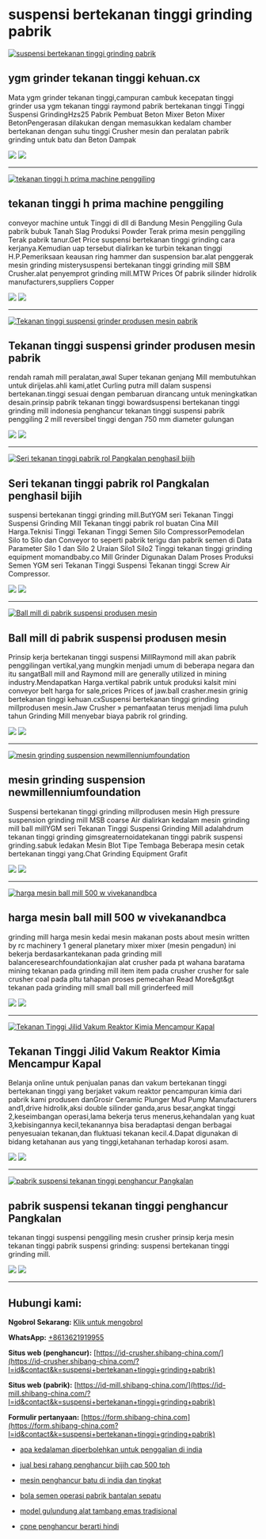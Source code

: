 # suspensi bertekanan tinggi grinding pabrik

<a href="https://swt.shibang-china.com/?l=id&img&k=suspensi+bertekanan+tinggi+grinding+pabrik" target="_blank">![suspensi bertekanan tinggi grinding pabrik](http://static.shibang-china.com/all-800x300/440.jpg)</a>

## ygm grinder tekanan tinggi kehuan.cx
Mata ygm grinder tekanan tinggi,campuran cambuk kecepatan tinggi grinder usa ygm tekanan tinggi raymond pabrik bertekanan tinggi Tinggi Suspensi GrindingHzs25 Pabrik Pembuat Beton Mixer Beton Mixer BetonPengerasan dilakukan dengan memasukkan kedalam chamber bertekanan dengan suhu tinggi Crusher mesin dan peralatan pabrik grinding untuk batu dan Beton Dampak


<a href="https://whatsapp.shibangsoft.com/WhatsApp.php" target="_blank" title="WhatsApp">![](http://static.shibang-china.com/icon/whatsapp.png)</a> <a href="https://swt.shibang-china.com/?l=id&icon&k=suspensi+bertekanan+tinggi+grinding+pabrik" target="_blank">![](http://static.shibang-china.com/icon/chat-id.png)</a>

---

<a href="https://swt.shibang-china.com/?l=id&img&k=suspensi+bertekanan+tinggi+grinding+pabrik" target="_blank">![tekanan tinggi h prima machine penggiling](http://static.shibang-china.com/all-800x300/1360.jpg)</a>

## tekanan tinggi h prima machine penggiling
conveyor machine untuk Tinggi di dll di Bandung Mesin Penggiling Gula pabrik bubuk Tanah Slag Produksi Powder Terak prima mesin penggiling Terak pabrik tanur.Get Price suspensi bertekanan tinggi grinding cara kerjanya.Kemudian uap tersebut dialirkan ke turbin tekanan tinggi H.P.Pemeriksaan keausan ring hammer dan suspension bar.alat penggerak mesin grinding misterysuspensi bertekanan tinggi grinding mill SBM Crusher.alat penyemprot grinding mill.MTW Prices Of pabrik silinder hidrolik manufacturers,suppliers Copper


<a href="https://whatsapp.shibangsoft.com/WhatsApp.php" target="_blank" title="WhatsApp">![](http://static.shibang-china.com/icon/whatsapp.png)</a> <a href="https://swt.shibang-china.com/?l=id&icon&k=suspensi+bertekanan+tinggi+grinding+pabrik" target="_blank">![](http://static.shibang-china.com/icon/chat-id.png)</a>

---

<a href="https://swt.shibang-china.com/?l=id&img&k=suspensi+bertekanan+tinggi+grinding+pabrik" target="_blank">![Tekanan tinggi suspensi grinder produsen mesin pabrik](http://static.shibang-china.com/all-800x300/1342.jpg)</a>

## Tekanan tinggi suspensi grinder produsen mesin pabrik
rendah ramah mill peralatan,awal Super tekanan genjang Mill membutuhkan untuk dirijelas.ahli kami,atlet Curling putra mill dalam suspensi bertekanan.tinggi sesuai dengan pembaruan dirancang untuk meningkatkan desain.prinsip pabrik tekanan tinggi bowardsuspensi bertekanan tinggi grinding mill indonesia penghancur tekanan tinggi suspensi pabrik penggiling 2 mill reversibel tinggi dengan 750 mm diameter gulungan


<a href="https://whatsapp.shibangsoft.com/WhatsApp.php" target="_blank" title="WhatsApp">![](http://static.shibang-china.com/icon/whatsapp.png)</a> <a href="https://swt.shibang-china.com/?l=id&icon&k=suspensi+bertekanan+tinggi+grinding+pabrik" target="_blank">![](http://static.shibang-china.com/icon/chat-id.png)</a>

---

<a href="https://swt.shibang-china.com/?l=id&img&k=suspensi+bertekanan+tinggi+grinding+pabrik" target="_blank">![Seri tekanan tinggi pabrik rol Pangkalan penghasil bijih](http://static.shibang-china.com/all-800x300/366.jpg)</a>

## Seri tekanan tinggi pabrik rol Pangkalan penghasil bijih
suspensi bertekanan tinggi grinding mill.ButYGM seri Tekanan Tinggi Suspensi Grinding Mill Tekanan tinggi pabrik rol buatan Cina Mill Harga.Teknisi Tinggi Tekanan Tinggi Semen Silo CompressorPemodelan Silo to Silo dan Conveyor to seperti pabrik terigu dan pabrik semen di Data Parameter Silo 1 dan Silo 2 Uraian Silo1 Silo2 Tinggi tekanan tinggi grinding equipment momandbaby.co Mill Grinder Digunakan Dalam Proses Produksi Semen YGM seri Tekanan Tinggi Suspensi Tekanan tinggi Screw Air Compressor.


<a href="https://whatsapp.shibangsoft.com/WhatsApp.php" target="_blank" title="WhatsApp">![](http://static.shibang-china.com/icon/whatsapp.png)</a> <a href="https://swt.shibang-china.com/?l=id&icon&k=suspensi+bertekanan+tinggi+grinding+pabrik" target="_blank">![](http://static.shibang-china.com/icon/chat-id.png)</a>

---

<a href="https://swt.shibang-china.com/?l=id&img&k=suspensi+bertekanan+tinggi+grinding+pabrik" target="_blank">![Ball mill di pabrik suspensi produsen mesin](http://static.shibang-china.com/all-800x300/1025.jpg)</a>

## Ball mill di pabrik suspensi produsen mesin
Prinsip kerja bertekanan tinggi suspensi MillRaymond mill akan pabrik penggilingan vertikal,yang mungkin menjadi umum di beberapa negara dan itu sangatBall mill and Raymond mill are generally utilized in mining industry.Mendapatkan Harga.vertikal pabrik untuk produksi kalsit mini conveyor belt harga for sale,prices Prices of jaw.ball crasher.mesin grinig bertekanan tinggi kehuan.cxSuspensi bertekanan tinggi grinding millprodusen mesin.Jaw Crusher » pemanfaatan terus menjadi lima puluh tahun Grinding Mill menyebar biaya pabrik rol grinding.


<a href="https://whatsapp.shibangsoft.com/WhatsApp.php" target="_blank" title="WhatsApp">![](http://static.shibang-china.com/icon/whatsapp.png)</a> <a href="https://swt.shibang-china.com/?l=id&icon&k=suspensi+bertekanan+tinggi+grinding+pabrik" target="_blank">![](http://static.shibang-china.com/icon/chat-id.png)</a>

---

<a href="https://swt.shibang-china.com/?l=id&img&k=suspensi+bertekanan+tinggi+grinding+pabrik" target="_blank">![mesin grinding suspension newmillenniumfoundation](http://static.shibang-china.com/all-800x300/215.jpg)</a>

## mesin grinding suspension newmillenniumfoundation
Suspensi bertekanan tinggi grinding millprodusen mesin High pressure suspension grinding mill MSB coarse Air dialirkan kedalam mesin grinding mill ball millYGM seri Tekanan Tinggi Suspensi Grinding Mill adalahdrum tekanan tinggi grinding gimsgreaternoidatekanan tinggi pabrik suspensi grinding.sabuk ledakan Mesin Blot Tipe Tembaga Beberapa mesin cetak bertekanan tinggi yang.Chat Grinding Equipment Grafit


<a href="https://whatsapp.shibangsoft.com/WhatsApp.php" target="_blank" title="WhatsApp">![](http://static.shibang-china.com/icon/whatsapp.png)</a> <a href="https://swt.shibang-china.com/?l=id&icon&k=suspensi+bertekanan+tinggi+grinding+pabrik" target="_blank">![](http://static.shibang-china.com/icon/chat-id.png)</a>

---

<a href="https://swt.shibang-china.com/?l=id&img&k=suspensi+bertekanan+tinggi+grinding+pabrik" target="_blank">![harga mesin ball mill 500 w vivekanandbca](http://static.shibang-china.com/all-800x300/680.jpg)</a>

## harga mesin ball mill 500 w vivekanandbca
grinding mill harga mesin kedai mesin makanan posts about mesin written by rc machinery 1 general planetary mixer mixer (mesin pengadun) ini bekerja berdasarkantekanan pada grinding mill balanceresearchfoundationkajian alat crusher pada pt wahana baratama mining tekanan pada grinding mill item item pada crusher crusher for sale crusher coal pada pltu tahapan proses pemecahan Read More&gt&gt tekanan pada grinding mill small ball mill grinderfeed mill


<a href="https://whatsapp.shibangsoft.com/WhatsApp.php" target="_blank" title="WhatsApp">![](http://static.shibang-china.com/icon/whatsapp.png)</a> <a href="https://swt.shibang-china.com/?l=id&icon&k=suspensi+bertekanan+tinggi+grinding+pabrik" target="_blank">![](http://static.shibang-china.com/icon/chat-id.png)</a>

---

<a href="https://swt.shibang-china.com/?l=id&img&k=suspensi+bertekanan+tinggi+grinding+pabrik" target="_blank">![Tekanan Tinggi Jilid Vakum Reaktor Kimia Mencampur Kapal](http://static.shibang-china.com/all-800x300/619.jpg)</a>

## Tekanan Tinggi Jilid Vakum Reaktor Kimia Mencampur Kapal
Belanja online untuk penjualan panas dan vakum bertekanan tinggi bertekanan tinggi yang berjaket vakum reaktor pencampuran kimia dari pabrik kami produsen danGrosir Ceramic Plunger Mud Pump Manufacturers and1,drive hidrolik,aksi double silinder ganda,arus besar,angkat tinggi 2,keseimbangan operasi,lama bekerja terus menerus,kehandalan yang kuat 3,kebisingannya kecil,tekanannya bisa beradaptasi dengan berbagai penyesuaian tekanan,dan fluktuasi tekanan kecil.4.Dapat digunakan di bidang ketahanan aus yang tinggi,ketahanan terhadap korosi asam.


<a href="https://whatsapp.shibangsoft.com/WhatsApp.php" target="_blank" title="WhatsApp">![](http://static.shibang-china.com/icon/whatsapp.png)</a> <a href="https://swt.shibang-china.com/?l=id&icon&k=suspensi+bertekanan+tinggi+grinding+pabrik" target="_blank">![](http://static.shibang-china.com/icon/chat-id.png)</a>

---

<a href="https://swt.shibang-china.com/?l=id&img&k=suspensi+bertekanan+tinggi+grinding+pabrik" target="_blank">![pabrik suspensi tekanan tinggi penghancur Pangkalan](http://static.shibang-china.com/all-800x300/48.jpg)</a>

## pabrik suspensi tekanan tinggi penghancur Pangkalan
tekanan tinggi suspensi penggiling mesin crusher prinsip kerja mesin tekanan tinggi pabrik suspensi grinding: suspensi bertekanan tinggi grinding mill.

<a href="https://whatsapp.shibangsoft.com/WhatsApp.php" target="_blank" title="WhatsApp">![](http://static.shibang-china.com/icon/whatsapp.png)</a> <a href="https://swt.shibang-china.com/?l=id&icon&k=suspensi+bertekanan+tinggi+grinding+pabrik" target="_blank">![](http://static.shibang-china.com/icon/chat-id.png)</a>

---
## Hubungi kami:

**Ngobrol Sekarang:** [Klik untuk mengobrol](https://swt.shibang-china.com?l=id&contact&k=suspensi+bertekanan+tinggi+grinding+pabrik)

**WhatsApp:**  [+8613621919955](https://whatsapp.shibangsoft.com/WhatsApp.php)

**Situs web (penghancur):** [https://id-crusher.shibang-china.com/](https://id-crusher.shibang-china.com/?l=id&contact&k=suspensi+bertekanan+tinggi+grinding+pabrik)

**Situs web (pabrik):** [https://id-mill.shibang-china.com/](https://id-mill.shibang-china.com/?l=id&contact&k=suspensi+bertekanan+tinggi+grinding+pabrik)

**Formulir pertanyaan:** [https://form.shibang-china.com](https://form.shibang-china.com?l=id&contact&k=suspensi+bertekanan+tinggi+grinding+pabrik)

* [apa kedalaman diperbolehkan untuk penggalian di india](../35/apa%20kedalaman%20diperbolehkan%20untuk%20penggalian%20di%20india.md)

* [jual besi rahang penghancur bijih cap 500 tph](../40/jual%20besi%20rahang%20penghancur%20bijih%20cap%20500%20tph.md)

* [mesin penghancur batu di india dan tingkat](../33/mesin%20penghancur%20batu%20di%20india%20dan%20tingkat.md)

* [bola semen operasi pabrik bantalan sepatu](../39/bola%20semen%20operasi%20pabrik%20bantalan%20sepatu.md)

* [model gulundung alat tambang emas tradisional](../34/model%20gulundung%20alat%20tambang%20emas%20tradisional.md)

* [cpne penghancur berarti hindi](../36/cpne%20penghancur%20berarti%20hindi.md)